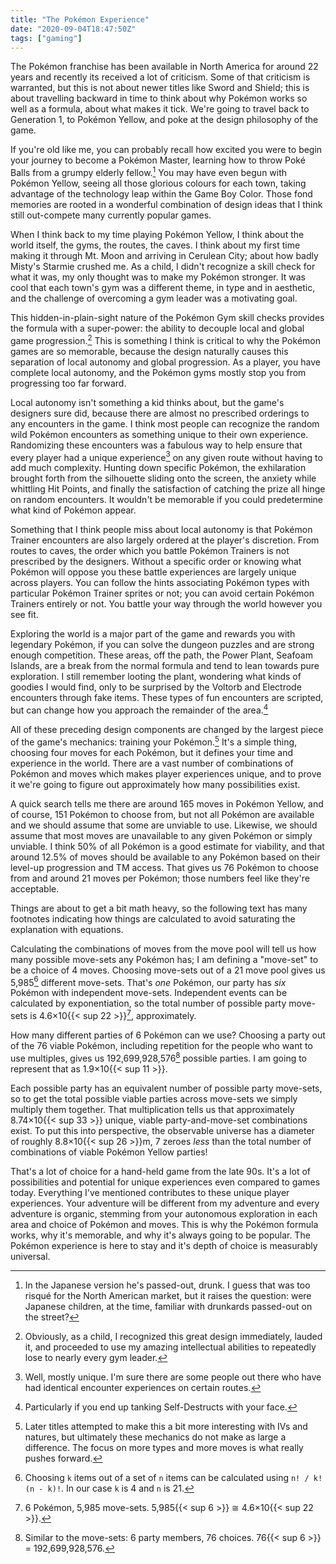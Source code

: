 ```yaml
---
title: "The Pokémon Experience"
date: "2020-09-04T18:47:50Z"
tags: ["gaming"]
---
```


The Pokémon franchise has been available in North America for around 22 years and recently its received a lot of criticism.
Some of that criticism is warranted, but this is not about newer titles like Sword and Shield; this is about travelling backward in time to think about why Pokémon works so well as a formula, about what makes it tick.
We're going to travel back to Generation 1, to Pokémon Yellow, and poke at the design philosophy of the game.

If you're old like me, you can probably recall how excited you were to begin your journey to become a Pokémon Master, learning how to throw Poké Balls from a grumpy elderly fellow.[^1]
You may have even begun with Pokémon Yellow, seeing all those glorious colours for each town, taking advantage of the technology leap within the Game Boy Color.
Those fond memories are rooted in a wonderful combination of design ideas that I think still out-compete many currently popular games.

When I think back to my time playing Pokémon Yellow, I think about the world itself, the gyms, the routes, the caves.
I think about my first time making it through Mt. Moon and arriving in Cerulean City; about how badly Misty's Starmie crushed me.
As a child, I didn't recognize a skill check for what it was, my only thought was to make my Pokémon stronger.
It was cool that each town's gym was a different theme, in type and in aesthetic, and the challenge of overcoming a gym leader was a motivating goal.

This hidden-in-plain-sight nature of the Pokémon Gym skill checks provides the formula with a super-power: the ability to decouple local and global game progression.[^2]
This is something I think is critical to why the Pokémon games are so memorable, because the design naturally causes this separation of local autonomy and global progression.
As a player, you have complete local autonomy, and the Pokémon gyms mostly stop you from progressing too far forward.

Local autonomy isn't something a kid thinks about, but the game's designers sure did, because there are almost no prescribed orderings to any encounters in the game.
I think most people can recognize the random wild Pokémon encounters as something unique to their own experience.
Randomizing these encounters was a fabulous way to help ensure that every player had a unique experience[^3] on any given route without having to add much complexity.
Hunting down specific Pokémon, the exhilaration brought forth from the silhouette sliding onto the screen, the anxiety while whittling Hit Points, and finally the satisfaction of catching the prize all hinge on random encounters.
It wouldn't be memorable if you could predetermine what kind of Pokémon appear.

Something that I think people miss about local autonomy is that Pokémon Trainer encounters are also largely ordered at the player's discretion.
From routes to caves, the order which you battle Pokémon Trainers is not prescribed by the designers.
Without a specific order or knowing what Pokémon will oppose you these battle experiences are largely unique across players.
You can follow the hints associating Pokémon types with particular Pokémon Trainer sprites or not; you can avoid certain Pokémon Trainers entirely or not.
You battle your way through the world however you see fit.

Exploring the world is a major part of the game and rewards you with legendary Pokémon, if you can solve the dungeon puzzles and are strong enough competition.
These areas, off the path, the Power Plant, Seafoam Islands, are a break from the normal formula and tend to lean towards pure exploration.
I still remember looting the plant, wondering what kinds of goodies I would find, only to be surprised by the Voltorb and Electrode encounters through fake items.
These types of fun encounters are scripted, but can change how you approach the remainder of the area.[^4]

All of these preceding design components are changed by the largest piece of the game's mechanics: training your Pokémon.[^5]
It's a simple thing, choosing four moves for each Pokémon, but it defines your time and experience in the world.
There are a vast number of combinations of Pokémon and moves which makes player experiences unique, and to prove it we're going to figure out approximately how many possibilities exist.

A quick search tells me there are around 165 moves in Pokémon Yellow, and of course, 151 Pokémon to choose from, but not all Pokémon are available and we should assume that some are unviable to use.
Likewise, we should assume that most moves are unavailable to any given Pokémon or simply unviable.
I think 50% of all Pokémon is a good estimate for viability, and that around 12.5% of moves should be available to any Pokémon based on their level-up progression and TM access.
That gives us 76 Pokémon to choose from and around 21 moves per Pokémon; those numbers feel like they're acceptable.

Things are about to get a bit math heavy, so the following text has many footnotes indicating how things are calculated to avoid saturating the explanation with equations.

Calculating the combinations of moves from the move pool will tell us how many possible move-sets any Pokémon has; I am defining a "move-set" to be a choice of 4 moves.
Choosing move-sets out of a 21 move pool gives us 5,985[^6] different move-sets.
That's _one_ Pokémon, our party has _six_ Pokémon with independent move-sets.
Independent events can be calculated by exponentiation, so the total number of possible party move-sets is 4.6×10{{< sup 22 >}}[^7], approximately.

How many different parties of 6 Pokémon can we use?
Choosing a party out of the 76 viable Pokémon, including repetition for the people who want to use multiples, gives us 192,699,928,576[^8] possible parties.
I am going to represent that as 1.9×10{{< sup 11 >}}.

Each possible party has an equivalent number of possible party move-sets, so to get the total possible viable parties across move-sets we simply multiply them together.
That multiplication tells us that approximately 8.74×10{{< sup 33 >}} unique, viable party-and-move-set combinations exist.
To put this into perspective, the observable universe has a diameter of roughly 8.8×10{{< sup 26 >}}m, 7 zeroes _less_ than the total number of combinations of viable Pokémon Yellow parties!

That's a lot of choice for a hand-held game from the late 90s.
It's a lot of possibilities and potential for unique experiences even compared to games today.
Everything I've mentioned contributes to these unique player experiences.
Your adventure will be different from my adventure and every adventure is organic, stemming from your autonomous exploration in each area and choice of Pokémon and moves.
This is why the Pokémon formula works, why it's memorable, and why it's always going to be popular.
The Pokémon experience is here to stay and it's depth of choice is measurably universal.

[^1]: In the Japanese version he's passed-out, drunk. I guess that was too risqué for the North American market, but it raises the question: were Japanese children, at the time, familiar with drunkards passed-out on the street?

[^2]: Obviously, as a child, I recognized this great design immediately, lauded it, and proceeded to use my amazing intellectual abilities to repeatedly lose to nearly every gym leader.

[^3]: Well, mostly unique. I'm sure there are some people out there who have had identical encounter experiences on certain routes.

[^4]: Particularly if you end up tanking Self-Destructs with your face.

[^5]: Later titles attempted to make this a bit more interesting with IVs and natures, but ultimately these mechanics do not make as large a difference. The focus on more types and more moves is what really pushes forward.

[^6]: Choosing `k` items out of a set of `n` items can be calculated using `n! / k!(n - k)!`. In our case `k` is 4 and `n` is 21.

[^7]: 6 Pokémon, 5,985 move-sets. 5,985{{< sup 6 >}} ≅ 4.6×10{{< sup 22 >}}.

[^8]: Similar to the move-sets: 6 party members, 76 choices. 76{{< sup 6 >}} = 192,699,928,576.
